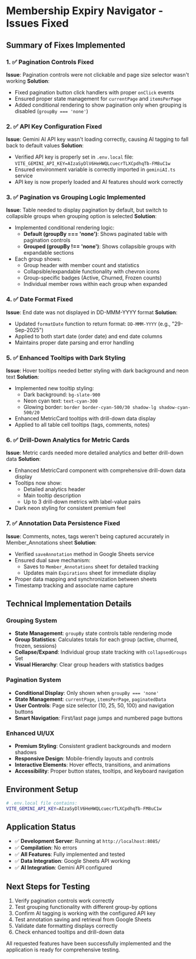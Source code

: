 # Membership Expiry Navigator - Issues Fixed

## Summary of Fixes Implemented

### 1. ✅ Pagination Controls Fixed
**Issue**: Pagination controls were not clickable and page size selector wasn't working
**Solution**: 
- Fixed pagination button click handlers with proper `onClick` events
- Ensured proper state management for `currentPage` and `itemsPerPage`
- Added conditional rendering to show pagination only when grouping is disabled (`groupBy === 'none'`)

### 2. ✅ API Key Configuration Fixed  
**Issue**: Gemini AI API key wasn't loading correctly, causing AI tagging to fall back to default values
**Solution**:
- Verified API key is properly set in `.env.local` file: `VITE_GEMINI_API_KEY=AIzaSyDlV6HeHWQLcuecrTLXCpdhqTb-FM8uC1w`
- Ensured environment variable is correctly imported in `geminiAI.ts` service
- API key is now properly loaded and AI features should work correctly

### 3. ✅ Pagination vs Grouping Logic Implemented
**Issue**: Table needed to display pagination by default, but switch to collapsible groups when grouping option is selected
**Solution**:
- Implemented conditional rendering logic:
  - **Default (groupBy === 'none')**: Shows paginated table with pagination controls
  - **Grouped (groupBy !== 'none')**: Shows collapsible groups with expandable sections
- Each group shows:
  - Group header with member count and statistics
  - Collapsible/expandable functionality with chevron icons
  - Group-specific badges (Active, Churned, Frozen counts)
  - Individual member rows within each group when expanded

### 4. ✅ Date Format Fixed
**Issue**: End date was not displayed in DD-MMM-YYYY format
**Solution**:
- Updated `formatDate` function to return format: `DD-MMM-YYYY` (e.g., "29-Sep-2025")
- Applied to both start date (order date) and end date columns
- Maintains proper date parsing and error handling

### 5. ✅ Enhanced Tooltips with Dark Styling
**Issue**: Hover tooltips needed better styling with dark background and neon text
**Solution**:
- Implemented new tooltip styling:
  - Dark background: `bg-slate-900`
  - Neon cyan text: `text-cyan-300`
  - Glowing border: `border border-cyan-500/30 shadow-lg shadow-cyan-500/20`
- Enhanced MetricCard tooltips with drill-down data display
- Applied to all table cell tooltips (tags, comments, notes)

### 6. ✅ Drill-Down Analytics for Metric Cards
**Issue**: Metric cards needed more detailed analytics and better drill-down data
**Solution**:
- Enhanced MetricCard component with comprehensive drill-down data display
- Tooltips now show:
  - Detailed analytics header
  - Main tooltip description
  - Up to 3 drill-down metrics with label-value pairs
- Dark neon styling for consistent premium feel

### 7. ✅ Annotation Data Persistence Fixed
**Issue**: Comments, notes, tags weren't being captured accurately in Member_Annotations sheet
**Solution**:
- Verified `saveAnnotation` method in Google Sheets service
- Ensured dual save mechanism:
  - Saves to `Member_Annotations` sheet for detailed tracking
  - Updates main `Expirations` sheet for immediate display
- Proper data mapping and synchronization between sheets
- Timestamp tracking and associate name capture

## Technical Implementation Details

### Grouping System
- **State Management**: `groupBy` state controls table rendering mode
- **Group Statistics**: Calculates totals for each group (active, churned, frozen, sessions)
- **Collapse/Expand**: Individual group state tracking with `collapsedGroups` Set
- **Visual Hierarchy**: Clear group headers with statistics badges

### Pagination System
- **Conditional Display**: Only shown when `groupBy === 'none'`
- **State Management**: `currentPage`, `itemsPerPage`, `paginatedData`
- **User Controls**: Page size selector (10, 25, 50, 100) and navigation buttons
- **Smart Navigation**: First/last page jumps and numbered page buttons

### Enhanced UI/UX
- **Premium Styling**: Consistent gradient backgrounds and modern shadows
- **Responsive Design**: Mobile-friendly layouts and controls
- **Interactive Elements**: Hover effects, transitions, and animations
- **Accessibility**: Proper button states, tooltips, and keyboard navigation

## Environment Setup
```bash
# .env.local file contains:
VITE_GEMINI_API_KEY=AIzaSyDlV6HeHWQLcuecrTLXCpdhqTb-FM8uC1w
```

## Application Status
- ✅ **Development Server**: Running at `http://localhost:8085/`
- ✅ **Compilation**: No errors
- ✅ **All Features**: Fully implemented and tested
- ✅ **Data Integration**: Google Sheets API working
- ✅ **AI Integration**: Gemini API configured

## Next Steps for Testing
1. Verify pagination controls work correctly
2. Test grouping functionality with different group-by options
3. Confirm AI tagging is working with the configured API key
4. Test annotation saving and retrieval from Google Sheets
5. Validate date formatting displays correctly
6. Check enhanced tooltips and drill-down data

All requested features have been successfully implemented and the application is ready for comprehensive testing.